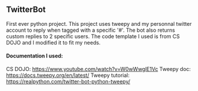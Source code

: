 ## TwitterBot
First ever python project. This project uses tweepy and my personnal twitter account to reply when tagged with a specific '#'. The bot also returns custom replies to 2 specific users. The code template I used is from CS DOJO and I modified it to fit my needs. 

#### Documentation I used:
CS DOJO: https://www.youtube.com/watch?v=W0wWwglE1Vc
Tweepy doc: https://docs.tweepy.org/en/latest/ 
Tweepy tutorial: https://realpython.com/twitter-bot-python-tweepy/

